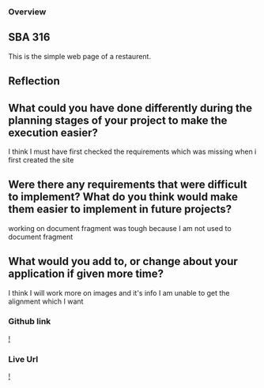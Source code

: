 ### Overview 
## SBA 316
This is the simple web page of a restaurent.

## Reflection

## What could you have done differently during the planning stages of your project to make the execution easier?

I think I must have first checked the requirements which was missing when i first created the site

## Were there any requirements that were difficult to implement? What do you think would make them easier to implement in future projects?

working on document fragment was tough because I am not used to document fragment

## What would you add to, or change about your application if given more time?

I think I will work more on images and it's info I am unable to get the alignment which I want

### Github link 
[!](https://github.com/alka485/SBA-316-The-DOM.git)

### Live Url
[!](https://alka485.github.io/SBA-316-The-DOM/)
